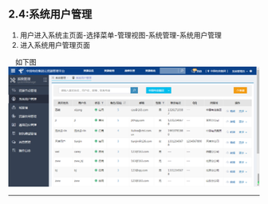 ## 2.4:系统用户管理

1. 用户进入系统主页面-选择菜单-管理视图-系统管理-系统用户管理
2. 进入系统用户管理页面

&emsp;如下图
![](/assets/systemusermanage.png)
***
